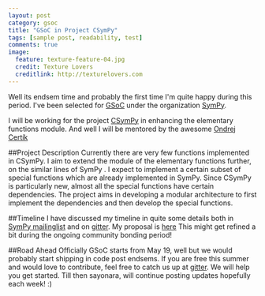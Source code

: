 ```yaml
---
layout: post
category: gsoc
title: "GSoC in Project CSymPy"
tags: [sample post, readability, test]
comments: true
image:
  feature: texture-feature-04.jpg
  credit: Texture Lovers
  creditlink: http://texturelovers.com
---
```


Well its endsem time and probably the first time I'm quite happy during this period. I've been selected for [GSoC](http://www.google-melange.com/gsoc/homepage/google/gsoc2014) under the organization [SymPy](http://www.google-melange.com/gsoc/org2/google/gsoc2014/sympy).

I will be working for the project [CSymPy](https://github.com/sympy/csympy) in enhancing the elementary functions module. And well I will be mentored by the awesome [Ondrej Certík](https://github.com/certik)

##Project Description
Currently there are very few functions implemented in CSymPy. I aim to extend the module of the elementary functions further, on the similar lines of SymPy . I expect to implement a certain subset of special functions which are already implemented in SymPy. Since CSymPy is particularly new, almost all the special functions have certain dependencies. The project aims in developing a modular architecture to first implement the dependencies and then develop the special functions.

##Timeline
I have discussed my timeline in quite some details both in [SymPy mailinglist](https://groups.google.com/forum/#!forum/sympy) and on [gitter](https://gitter.im/sympy/csympy). My proposal is [here](https://github.com/sympy/sympy/wiki/GSoC-2014-Application-Sushant-Hiray:-Extending-Elementary-Functions-CSymPy)
This might get refined a bit during the ongoing community bonding period!

##Road Ahead
Officially GSoC starts from May 19, well but we would probably start shipping in code post endsems.
If you are free this summer and would love to contribute, feel free to catch us up at [gitter](https://gitter.im/sympy/csympy). We will help you get started. Till then sayonara, will continue posting updates hopefully each week! :)

